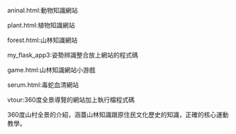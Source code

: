 aninal.html:動物知識網站

plant.html:植物知識網站

forest.html:山林知識網站

my_flask_app3:姿勢辨識整合放上網站的程式碼

game.html:山林知識網站小游戲

serum.html:毒蛇血清網站

vtour:360度全景導覽的網站加上執行檔程式碼


360度山村全景的介紹，涵蓋山林知識跟原住民文化歷史的知識，正確的核心運動教學。
